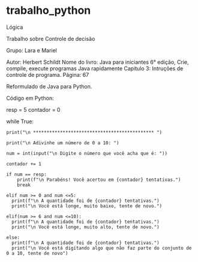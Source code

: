 # trabalho_python
Lógica 

Trabalho sobre Controle de decisão

Grupo: Lara e Mariel

Autor: Herbert Schildt
Nome do livro: Java para iniciantes 6° edição, Crie, compile, execute programas Java rapidamente
Capitulo 3: Intruções de controle de programa.
Página: 67

Reformulado de Java para Python.

Código em Python: 

resp = 5
contador = 0

while True:

    print("\n ********************************************* ")
  
    print("\n Adivinhe um número de 0 a 10: ")

    num = int(input("\n Digite o número que você acha que é: "))

    contador += 1

    if num == resp:
        print(f"\n Parabéns! Você acertou em {contador} tentativas.")
        break

    elif num >= 0 and num <=5:
      print(f"\n A quantidade foi de {contador} tentativas.")
      print("\n Você está longe, muito baixo, tente de novo.")

    elif(num >= 6 and num <=10):
      print(f"\n A quantidade foi de {contador} tentativas.")
      print("\n Você está longe, muito alto, tente de novo.")
      
    else:
      print(f"\n A quantidade foi de {contador} tentativas.")
      print("\n Você está digitando algo que não faz parte do conjunto de 0 a 10, tente de novo")